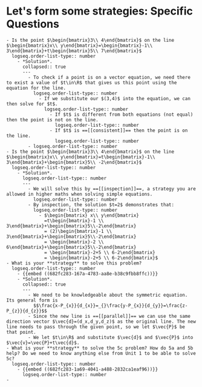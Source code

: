 # Let's form some strategies:  Specific Questions
	- Is the point $\begin{bmatrix}3\\ 4\end{bmatrix}$ on the line $\begin{bmatrix}x\\ y\end{bmatrix}=\begin{bmatrix}-1\\ 3\end{bmatrix}+t\begin{bmatrix}5\\ 7\end{bmatrix}$
	  logseq.order-list-type:: number
		- *Solution*.
		  collapsed:: true
		  ---
			- To check if a point is on a vector equation, we need there to exist a value of $t\in\R$ that gives us this point using the equation for the line.
			  logseq.order-list-type:: number
				- If we substitute our $(3,4)$ into the equation, we can then solve for $t$.
				  logseq.order-list-type:: number
					- If $t$ is different from both equations (not equal) then the point is not on the line.
					  logseq.order-list-type:: number
					- If $t$ is ==[[consistent]]== then the point is on the line.
					  logseq.order-list-type:: number
			- logseq.order-list-type:: number
	- Is the point $\begin{bmatrix}3\\ 4\end{bmatrix}$ on the line $\begin{bmatrix}x\\ y\end{bmatrix}=t\begin{bmatrix}-1\\ 3\end{bmatrix}+\begin{bmatrix}5\\ -2\end{bmatrix}$
	  logseq.order-list-type:: number
		- *Solution*.
		  logseq.order-list-type:: number
		  ---
			- We will solve this by ==[[inspection]]==, a strategy you are allowed in higher maths when solving simple equations.
			  logseq.order-list-type:: number
			- By inspection, the solution $t=2$ demonstrates that:
			  logseq.order-list-type:: number
				- $\begin{bmatrix} x\\ y\end{bmatrix}
				  =t\begin{bmatrix}-1 \\ 3\end{bmatrix}+\begin{bmatrix}5\\-2\end{bmatrix}
				  = (2)\begin{bmatrix}-1 \\ 3\end{bmatrix}+\begin{bmatrix}5\\-2\end{bmatrix}
				  = \begin{bmatrix}-2 \\ 6\end{bmatrix}+\begin{bmatrix}5\\-2\end{bmatrix}
				  = \begin{bmatrix}-2+5 \\ 6-2\end{bmatrix}
				  = \begin{bmatrix}-2+5 \\ 6-2\end{bmatrix}$
	- What is your **strategy** to solve this problem?
	  logseq.order-list-type:: number
		- {{embed ((682fc283-167a-4783-aa8e-b38c9fbb8ffc))}}
		- *Solution*.
		  collapsed:: true
		  ---
			- We need to be knowledgeable about the symmetric equation. Its general form is
			  $$\frac{x-P_{x}}{d_{x}}=_{}\frac{y-P_{x}}{d_{y}}=\frac{z-P_{z}}{d_{z}}$$
			- Since the new line is ==[[parallel]]== we can use the same direction vector $\vec{d}=(d_x,d_y,d_z)$ as the original line. The new line needs to pass through the given point, so we let $\vec{P}$ be that point.
			- We let $t\in\R$ and substitute $\vec{d}$ and $\vec{P}$ into $\vec{v}=\vec{P}+t\vec{d}$.
	- What is your **strategy** to solve the 5c problem? How do 5a and 5b help? Do we need to know anything else from Unit 1 to be able to solve 5c?
	  logseq.order-list-type:: number
		- {{embed ((682fc283-1a69-4041-a488-2832ca1eaf96))}}
		  logseq.order-list-type:: number
	-
